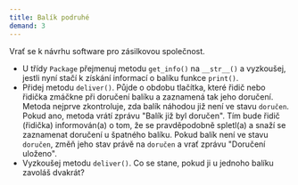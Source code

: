 ```yaml
---
title: Balík podruhé
demand: 3
---
```


Vrať se k návrhu software pro zásilkovou společnost.

- U třídy `Package` přejmenuj metodu `get_info()` na `__str__()` a vyzkoušej, jestli nyní stačí k získání informací o balíku funkce `print()`.
- Přidej metodu `deliver()`. Půjde o obdobu tlačítka, které řidič nebo řidička zmáčkne při doručení balíku a zaznamená tak jeho doručení. Metoda nejprve zkontroluje, zda balík náhodou již není ve stavu `doručen`. Pokud ano, metoda vrátí zprávu "Balík již byl doručen". Tím bude řidič (řidička) informován(a) o tom, že se pravděpodobně spletl(a) a snaží se zaznamenat doručení u špatného balíku. Pokud balík není ve stavu `doručen`, změň jeho stav právě na `doručen` a vrať zprávu "Doručení uloženo".
- Vyzkoušej metodu `deliver()`. Co se stane, pokud ji u jednoho balíku zavoláš dvakrát?
